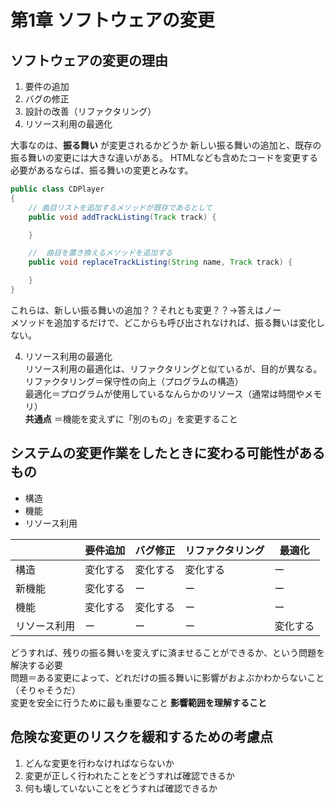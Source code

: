 # 第1章 ソフトウェアの変更

## ソフトウェアの変更の理由
1. 要件の追加
2. バグの修正
3. 設計の改善（リファクタリング）
4. リソース利用の最適化

大事なのは、**振る舞い** が変更されるかどうか
新しい振る舞いの追加と、既存の振る舞いの変更には大きな違いがある。
HTMLなども含めたコードを変更する必要があるならば、振る舞いの変更とみなす。

```Java
public class CDPlayer
{
    // 曲目リストを追加するメソッドが既存であるとして
    public void addTrackListing(Track track) {

    }

    //  曲目を置き換えるメソッドを追加する
    public void replaceTrackListing(String name, Track track) {

    }
}
```
これらは、新しい振る舞いの追加？？それとも変更？？→答えはノー  
メソッドを追加するだけで、どこからも呼び出されなければ、振る舞いは変化しない。  


4. リソース利用の最適化  
リソース利用の最適化は、リファクタリングと似ているが、目的が異なる。  
リファクタリング＝保守性の向上（プログラムの構造）  
最適化＝プログラムが使用しているなんらかのリソース（通常は時間やメモリ）  
**共通点** ＝機能を変えずに「別のもの」を変更すること  

## システムの変更作業をしたときに変わる可能性があるもの
- 構造
- 機能
- リソース利用

|　|要件追加|バグ修正|リファクタリング|最適化|
| ---- | ---- | ---- | ---- | ---- |
|構造|変化する|変化する|変化する|ー|
|新機能|変化する|ー|ー|ー|
|機能|変化する|変化する|ー|ー|
|リソース利用|ー|ー|ー|変化する|

どうすれば、残りの振る舞いを変えずに済ませることができるか、という問題を解決する必要  
問題＝ある変更によって、どれだけの振る舞いに影響がおよぶかわからないこと（そりゃそうだ）  
変更を安全に行うために最も重要なこと **影響範囲を理解すること**  

## 危険な変更のリスクを緩和するための考慮点
1. どんな変更を行わなければならないか
2. 変更が正しく行われたことをどうすれば確認できるか
3. 何も壊していないことをどうすれば確認できるか